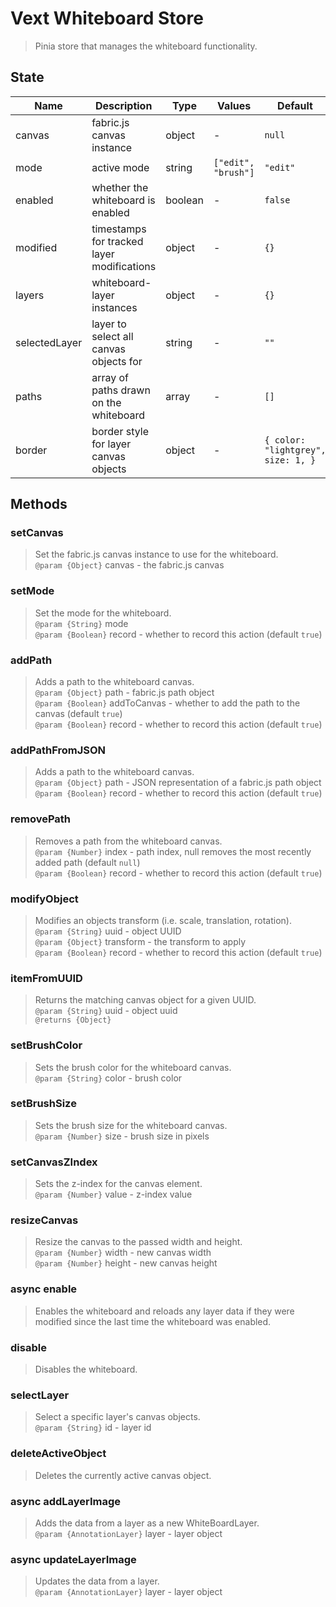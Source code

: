 # Vext Whiteboard Store

> Pinia store that manages the whiteboard functionality.

## State

| Name      | Description                      | Type   | Values | Default              |
| --------- | -------------------------------- | ------ | ------ | -------------------- |
| canvas | fabric.js canvas instance | object | -      | `null`         |
| mode | active mode  | string | `["edit", "brush"]`      | `"edit"`         |
| enabled | whether the whiteboard is enabled  | boolean | -    | `false`         |
| modified | timestamps for tracked layer modifications  | object | -    | `{}`         |
| layers | whiteboard-layer instances  | object | -    | `{}`         |
| selectedLayer | layer to select all canvas objects for  | string | -    | `""`         |
| paths | array of paths drawn on the whiteboard  | array | -    | `[]`         |
| border | border style for layer canvas objects  | object | -    | `{ color: "lightgrey", size: 1, }`  |

## Methods

### setCanvas

> Set the fabric.js canvas instance to use for the whiteboard.
> <br>`@param {Object}` canvas - the fabric.js canvas

### setMode

> Set the mode for the whiteboard.
> <br>`@param {String}` mode
> <br>`@param {Boolean}` record - whether to record this action (default `true`)

### addPath

> Adds a path to the whiteboard canvas.
> <br>`@param {Object}` path - fabric.js path object
> <br>`@param {Boolean}` addToCanvas - whether to add the path to the canvas (default `true`)
> <br>`@param {Boolean}` record - whether to record this action (default `true`)

### addPathFromJSON

> Adds a path to the whiteboard canvas.
> <br>`@param {Object}` path - JSON representation of a fabric.js path object
> <br>`@param {Boolean}` record - whether to record this action (default `true`)


### removePath

> Removes a path from the whiteboard canvas.
> <br>`@param {Number}` index - path index, null removes the most recently added path (default `null`)
> <br>`@param {Boolean}` record - whether to record this action (default `true`)

### modifyObject

> Modifies an objects transform (i.e. scale, translation, rotation).
> <br>`@param {String}` uuid - object UUID
> <br>`@param {Object}` transform - the transform to apply
> <br>`@param {Boolean}` record - whether to record this action (default `true`)

### itemFromUUID

> Returns the matching canvas object for a given UUID.
> <br>`@param {String}` uuid - object uuid
> <br>`@returns {Object}`

### setBrushColor

> Sets the brush color for the whiteboard canvas.
> <br>`@param {String}` color - brush color

### setBrushSize

> Sets the brush size for the whiteboard canvas.
> <br>`@param {Number}` size - brush size in pixels

### setCanvasZIndex

> Sets the z-index for the canvas element.
> <br>`@param {Number}` value - z-index value

### resizeCanvas

> Resize the canvas to the passed width and height.
> <br>`@param {Number}` width - new canvas width
> <br>`@param {Number}` height - new canvas height

### async enable

> Enables the whiteboard and reloads any layer data if they were modified
> since the last time the whiteboard was enabled.

### disable

> Disables the whiteboard.

### selectLayer

> Select a specific layer's canvas objects.
> <br>`@param {String}` id - layer id

### deleteActiveObject

> Deletes the currently active canvas object.

### async addLayerImage

> Adds the data from a layer as a new WhiteBoardLayer.
> <br>`@param {AnnotationLayer}` layer - layer object

### async updateLayerImage

> Updates the data from a layer.
> <br>`@param {AnnotationLayer}` layer - layer object
